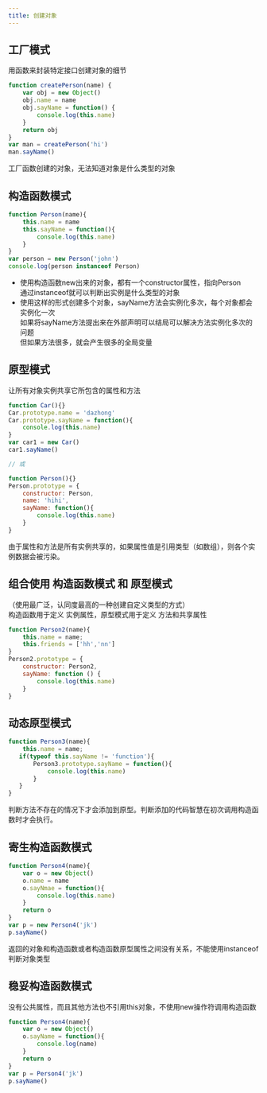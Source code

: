 ```yaml
---
title: 创建对象
---
```

## 工厂模式
用函数来封装特定接口创建对象的细节
```javascript
function createPerson(name) {
    var obj = new Object()
    obj.name = name
    obj.sayName = function() {
        console.log(this.name)
    }
    return obj
}
var man = createPerson('hi')
man.sayName()
```
工厂函数创建的对象，无法知道对象是什么类型的对象

## 构造函数模式
```javascript
function Person(name){
    this.name = name
    this.sayName = function(){
        console.log(this.name)
    }
}
var person = new Person('john')
console.log(person instanceof Person)
```
+ 使用构造函数new出来的对象，都有一个constructor属性，指向Person<br>
通过instanceof就可以判断出实例是什么类型的对象
+ 使用这样的形式创建多个对象，sayName方法会实例化多次，每个对象都会实例化一次<br>
如果将sayName方法提出来在外部声明可以结局可以解决方法实例化多次的问题<br>
但如果方法很多，就会产生很多的全局变量

## 原型模式
让所有对象实例共享它所包含的属性和方法
```javascript
function Car(){}
Car.prototype.name = 'dazhong'
Car.prototype.sayName = function(){
    console.log(this.name)
}
var car1 = new Car()
car1.sayName()

// 或

function Person(){}
Person.prototype = {
    constructor: Person,
    name: 'hihi',
    sayName: function(){
        console.log(this.name)
    }
}
```
由于属性和方法是所有实例共享的，如果属性值是引用类型（如数组），则各个实例数据会被污染。

## 组合使用 构造函数模式 和 原型模式
（使用最广泛，认同度最高的一种创建自定义类型的方式）<br>
构造函数用于定义 实例属性，原型模式用于定义 方法和共享属性
```javascript
function Person2(name){
    this.name = name;
    this.friends = ['hh','nn']
}
Person2.prototype = {
    constructor: Person2,
    sayName: function () {
        console.log(this.name)
    }
}
```

## 动态原型模式
```javascript
function Person3(name){
    this.name = name;
   if(typeof this.sayName != 'function'){
       Person3.prototype.sayName = function(){
           console.log(this.name)
       }
   }
}
```
判断方法不存在的情况下才会添加到原型。判断添加的代码智慧在初次调用构造函数时才会执行。

## 寄生构造函数模式
```javascript
function Person4(name){
    var o = new Object()
    o.name = name
    o.sayNmae = function(){
        console.log(this.name)
    }
    return o
}
var p = new Person4('jk')
p.sayName()
```
返回的对象和构造函数或者构造函数原型属性之间没有关系，不能使用instanceof判断对象类型

## 稳妥构造函数模式
没有公共属性，而且其他方法也不引用this对象，不使用new操作符调用构造函数
```javascript
function Person4(name){
    var o = new Object()
    o.sayName = function(){
        console.log(name)
    }
    return o
}
var p = Person4('jk')
p.sayName()
```